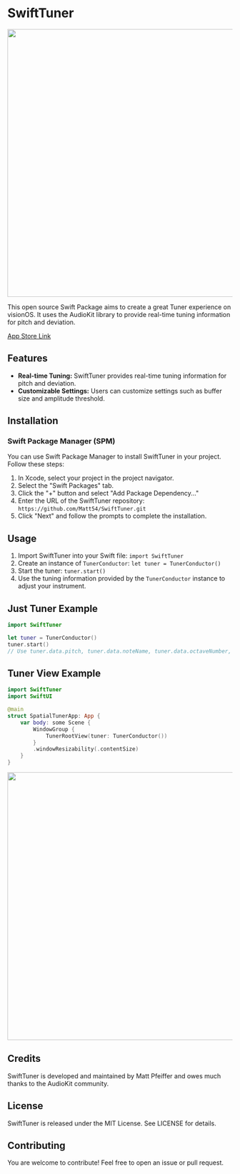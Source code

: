 # SwiftTuner

<p align="center">
<kbd>
    <img src="MediaFiles/GuitarVideo.gif" width="600">
</kbd>
</p>

This open source Swift Package aims to create a great Tuner experience on visionOS. It uses the AudioKit library to provide real-time tuning information for pitch and deviation.

[App Store Link](https://apps.apple.com/us/app/spatial-tuner-pitch-tuning/id6478814592)

## Features

- **Real-time Tuning:** SwiftTuner provides real-time tuning information for pitch and deviation.
- **Customizable Settings:** Users can customize settings such as buffer size and amplitude threshold.

## Installation

### Swift Package Manager (SPM)

You can use Swift Package Manager to install SwiftTuner in your project. Follow these steps:

1. In Xcode, select your project in the project navigator.
2. Select the "Swift Packages" tab.
3. Click the "+" button and select "Add Package Dependency..."
4. Enter the URL of the SwiftTuner repository: `https://github.com/Matt54/SwiftTuner.git`
5. Click "Next" and follow the prompts to complete the installation.

## Usage

1. Import SwiftTuner into your Swift file: `import SwiftTuner`
2. Create an instance of `TunerConductor`: `let tuner = TunerConductor()`
3. Start the tuner: `tuner.start()`
4. Use the tuning information provided by the `TunerConductor` instance to adjust your instrument.

## Just Tuner Example

```swift
import SwiftTuner

let tuner = TunerConductor()
tuner.start()
// Use tuner.data.pitch, tuner.data.noteName, tuner.data.octaveNumber, tuner.data.deviation as needed
```

## Tuner View Example

``` swift
import SwiftTuner
import SwiftUI

@main
struct SpatialTunerApp: App {
    var body: some Scene {
        WindowGroup {
            TunerRootView(tuner: TunerConductor())
        }
        .windowResizability(.contentSize)
    }
}
```


<p align="center">
<kbd>
    <img src="MediaFiles/JustTuner.gif" width="600">
</kbd>
</p>

## Credits

SwiftTuner is developed and maintained by Matt Pfeiffer and owes much thanks to the AudioKit community.

## License

SwiftTuner is released under the MIT License. See LICENSE for details.

## Contributing

You are welcome to contribute! Feel free to open an issue or pull request.
